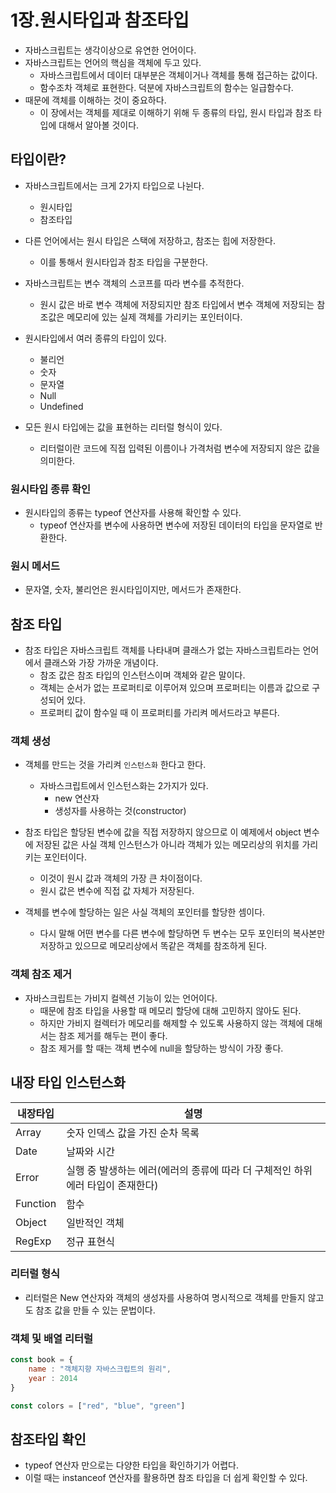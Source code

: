 # 1장.원시타입과 참조타입 

- 자바스크립트는 생각이상으로 유연한 언어이다.
- 자바스크립트는 언어의 핵심을 객체에 두고 있다. 
	- 자바스크립트에서 데이터 대부분은 객체이거나 객체를 통해 접근하는 값이다. 
	- 함수조차 객체로 표현한다. 덕분에 자바스크립트의 함수는 일급함수다. 
- 때문에 객체를 이해하는 것이 중요하다. 
	- 이 장에서는 객체를 제대로 이해하기 위해 두 종류의 타입, 원시 타입과 참조 타입에 대해서 알아볼 것이다. 

## 타입이란? 

- 자바스크립트에서는 크게 2가지 타입으로 나뉜다. 
	- 원시타입
	- 참조타입

- 다른 언어에서는 원시 타입은 스택에 저장하고, 참조는 힙에 저장한다. 
	- 이를 통해서 원시타입과 참조 타입을 구분한다. 
- 자바스크립트는 변수 객체의 스코프를 따라 변수를 추적한다. 
	- 원시 값은 바로 변수 객체에 저장되지만 참조 타입에서 변수 객체에 저장되는 참조값은 메모리에 있는 실제 객체를 가리키는 포인터이다. 
- 원시타입에서 여러 종류의 타입이 있다. 
	- 불리언
	- 숫자
	- 문자열
	- Null
	- Undefined
- 모든 원시 타입에는 값을 표현하는 리터럴 형식이 있다. 
	- 리터럴이란 코드에 직접 입력된 이름이나 가격처럼 변수에 저장되지 않은 값을 의미한다. 


### 원시타입 종류 확인 

- 원시타입의 종류는 typeof 연산자를 사용해 확인할 수 있다. 
	- typeof 연산자를 변수에 사용하면 변수에 저장된 데이터의 타입을 문자열로 반환한다. 


### 원시 메서드

- 문자열, 숫자, 불리언은 원시타입이지만, 메서드가 존재한다. 


## 참조 타입

- 참조 타입은 자바스크립트 객체를 나타내며 클래스가 없는 자바스크립트라는 언어에서 클래스와 가장 가까운 개념이다. 
	- 참조 값은 참조 타입의 인스턴스이며 객체와 같은 말이다. 
	- 객체는 순서가 없는 프로퍼티로 이루어져 있으며 프로퍼티는 이름과 값으로 구성되어 있다. 
	- 프로퍼티 값이 함수일 때 이 프로퍼티를 가리켜 메서드라고 부른다. 


### 객체 생성 

- 객체를 만드는 것을 가리켜 `인스턴스화` 한다고 한다. 
	- 자바스크립트에서 인스턴스화는 2가지가 있다. 
		- new 연산자
		- 생성자를 사용하는 것(constructor)

- 참조 타입은 할당된 변수에 값을 직접 저장하지 않으므로 이 예제에서 object 변수에 저장된 값은 사실 객체 인스턴스가 아니라 객체가 있는 메모리상의 위치를 가리키는 포인터이다. 
	- 이것이 원시 값과 객체의 가장 큰 차이점이다. 
	- 원시 값은 변수에 직접 값 자체가 저장된다. 

- 객체를 변수에 할당하는 일은 사실 객체의 포인터를 할당한 셈이다. 
	- 다시 말해 어떤 변수를 다른 변수에 할당하면 두 변수는 모두 포인터의 복사본만 저장하고 있으므로 메모리상에서 똑같은 객체를 참조하게 된다. 

### 객체 참조 제거 

- 자바스크립트는 가비지 컬렉션 기능이 있는 언어이다. 
	- 때문에 참조 타입을 사용할 때 메모리 할당에 대해 고민하지 않아도 된다. 
	- 하지만 가비지 컬렉터가 메모리를 해제할 수 있도록 사용하지 않는 객체에 대해서는 참조 제거를 해두는 편이 좋다. 
	- 참조 제거를 할 때는 객체 변수에 null을 할당하는 방식이 가장 좋다. 


## 내장 타입 인스턴스화 

|내장타입|설명 |
|-|-|
|Array |숫자 인덱스 값을 가진 순차 목록 |
| Date | 날짜와 시간 |
| Error | 실행 중 발생하는 에러(에러의 종류에 따라 더 구체적인 하위 에러 타입이 존재한다)|
| Function | 함수 |
| Object | 일반적인 객체| 
| RegExp | 정규 표현식 | 


### 리터럴 형식 

- 리터럴은 New 연산자와 객체의 생성자를 사용하여 명시적으로 객체를 만들지 않고도 참조 값을 만들 수 있는 문법이다. 


### 객체 및 배열 리터럴 

```javascript
const book = {
	name : "객체지향 자바스크립트의 원리",
	year : 2014
}

const colors = ["red", "blue", "green"]
```


## 참조타입 확인

- typeof 연산자 만으로는 다양한 타입을 확인하기가 어렵다. 
- 이럴 때는 instanceof 연산자를 활용하면 참조 타입을 더 쉽게 확인할 수 있다. 





